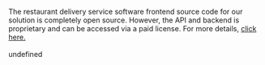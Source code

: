 The restaurant delivery service software frontend source code for our solution is completely open source. However, the API and backend is proprietary and can be accessed via a paid license. For more details, <a href="https://enatega.com/?utm_source=github&utm_medium=repo&utm_campaign=lambert-restaurant-delivery-service-software" target="_blank">click here.</a> <br/> <br/> undefined
